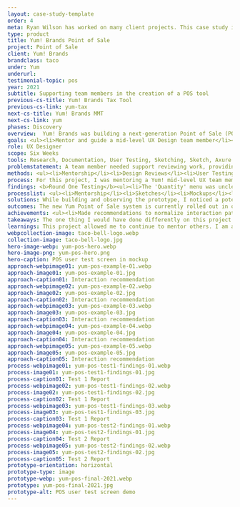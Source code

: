 ```yaml
---
layout: case-study-template
order: 4
meta: Ryan Wilson has worked on many client projects. This case study is an example of some of the excellent product design work he could do on your project.
type: product
title: Yum! Brands Point of Sale
project: Point of Sale
client: Yum! Brands
brandclass: taco
under: Yum
underurl: 
testimonial-topic: pos
year: 2021
subtitle: Supporting team members in the creation of a POS tool
previous-cs-title: Yum! Brands Tax Tool
previous-cs-link: yum-tax
next-cs-title: Yum! Brands MMT
next-cs-link: yum
phases: Discovery
overview:  Yum! Brands was building a next-generation Point of Sale (POS) system in partnership with Taco Bell. I was mentoring the Yum! mid-level UX Designer who was working on the POS team. I worked with the team member to review their work and provided feedback. When it came time to start user testing, we worked together to create the task list users would perform.
goals: <ul><li>Mentor and guide a mid-level UX Design team member</li><li>Create realistic prototypes for testing</li><li>Capture feedback to refine the next-gen POS product</li></ul>
role: UX Designer
scope: Six Weeks
tools: Research, Documentation, User Testing, Sketching, Sketch, Axure
problemstatement: A team member needed support reviewing work, providing feedback, planning to test, building an advanced prototype, and running and reporting on user tests.
methods: <ul><li>Mentorship</li><li>Design Reviews</li><li>User Testing Plan</li><li>High Functionality Prototype Builds</li><li>Running User Testing</li><li>Reporting on User Testing</li><li>Iteration & Refinement</li></ul>
process: For this project, I was mentoring a Yum! mid-level UX team member who was working on the POS team. I worked with the team member to review their work and provided feedback. When it came time to start user testing, we worked together to create the task list users would perform.<br> <br>Because I had more experience with Axure, I was asked to create the prototype. Additionally, I ran the first two rounds of user testing and worked with the UX team member to review the results.<br> <br> Throughout reporting, I made recommendations to improve and normalize patterns, establish a grid for the UI, and clarify interactions. I then updated the prototype and handed it off to the Yum team member for additional rounds of testing.
findings: <b>Round One Testing</b><ul><li>The 'Quantity' menu was unclear to users – users are familiar with selecting quantity first, then product, much like the sentence structure of ordering, e.g., "I'd like three soft tacos"</li><li>The 'Edit' interaction on an active modifier was being overlooked. I recommended increasing the label and the size of the button to make it more noticeable </li><li>All users tested commented that the design was modern</li><li>Mostly all of the users mentioned that the concept was easy-to-use and intuitive</li><li>One user commented that the colors were more vivid than the existing POS and they liked that</li><li>Two users commented that the Modifier images were too small to clearly see what was in the photo</li></ul><br><b>Round Two Testing</b><ul><li>Updates to the quantity menu pattern still unclear to users. I recommend adding a signifier to call additional focus</li><li>Refinements to the 'Edit' menu were successful at a rate of 86%</li><li>No users mentioned that the modifier card images were too small in this round</li><li>Mostly all of the users mentioned that the design was easy-to-use/intuitive</li><li>Many of the users mentioned the similarity to the Taco Bell kiosk application</li></ul>
processlist: <ul><li>Mentorship</li><li>Sketches</li><li>Mockups</li><li>Prototypes</li><li>User Testing</li><li>Recommendations & Iteration</li></ul>
solutions: While building and observing the prototype, I noticed a potential issue with the Modifiers menu when items will have many modifiers. For the mental model for the user, it is important to keep interactions (meaning the modifier cards) in the same location from page to page. Meaning "Jalapeno Slices" should be in the same location on the screen for all places that those would be a modifier option. This can be relative to product types as well, meaning Jalapeno Slices are in one location for tacos/burritos and a different place for nachos.<br> <br>In the existing design concept, the "included" section on the modifier list keeps the modifier cards moving from product to product. A new concept would require keeping the cards in the main list and displaying them in an "included" list. In this proposed layout, we can expose the modifier scale to the top-level menu rather than rely on a modal menu for modification.
outcomes: The new Yum Point of Sale system is currently rolled out in over 400 Taco Bell stores and expanding. While I can't take credit for the design of the POS, many of the recommendations I made are in the interaction design.<br <br>I empowered team member to do their best work. I enjoyed watching them grow, and they have recently become a senior-level UX designer in their newest role. Their hard work paid off, and I was proud to be part of their journey.
achievements: <ul><li>Made recommendations to normalize interaction patterns</li><li>Created and iterated advanced Axure prototypes</li><li>Ran user testing with Taco Bell team members</li><li>Reported on feedback and made recommendations on improvements based on user feedback</li></ul>
takeaways: The one thing I would have done differently on this project is that I should have worked in parallel with the UX team member instead of taking full ownership of creating the prototypes. This would have helped improve their abilities within Axure and included them in the build of the advanced prototype. Having the team member work alongside me as I built the prototype would have helped avoid the difficult handoff after I no longer supported the project.
learnings: This project allowed me to continue to mentor others. I am a teacher by nature. I have mentored other UX professionals in their careers. I enjoy educating others, and I want to help others get to a better place than they were before.<br> <br>This project also allowed me to create an advanced, nested Axure prototype. I have worked with Axure for over 15 years. However, there is always something new (or to refamiliarize yourself with) in Axure.
webpcollection-image: taco-bell-logo.webp
collection-image: taco-bell-logo.jpg
hero-image-webp: yum-pos-hero.webp
hero-image-png: yum-pos-hero.png
hero-caption: POS user test screen in mockup
approach-webpimage01: yum-pos-example-01.webp
approach-image01: yum-pos-example-01.jpg
approach-caption01: Interaction recommendation
approach-webpimage02: yum-pos-example-02.webp
approach-image02: yum-pos-example-02.jpg
approach-caption02: Interaction recommendation
approach-webpimage03: yum-pos-example-03.webp
approach-image03: yum-pos-example-03.jpg
approach-caption03: Interaction recommendation
approach-webpimage04: yum-pos-example-04.webp
approach-image04: yum-pos-example-04.jpg
approach-caption04: Interaction recommendation
approach-webpimage05: yum-pos-example-05.webp
approach-image05: yum-pos-example-05.jpg
approach-caption05: Interaction recommendation
process-webpimage01: yum-pos-test1-findings-01.webp
process-image01: yum-pos-test1-findings-01.jpg
process-caption01: Test 1 Report
process-webpimage02: yum-pos-test1-findings-02.webp
process-image02: yum-pos-test1-findings-02.jpg
process-caption02: Test 1 Report
process-webpimage03: yum-pos-test1-findings-03.webp
process-image03: yum-pos-test1-findings-03.jpg
process-caption03: Test 1 Report
process-webpimage04: yum-pos-test2-findings-01.webp
process-image04: yum-pos-test2-findings-01.jpg
process-caption04: Test 2 Report
process-webpimage05: yum-pos-test2-findings-02.webp
process-image05: yum-pos-test2-findings-02.jpg
process-caption05: Test 2 Report
prototype-orientation: horizontal
prototype-type: image
prototype-webp: yum-pos-final-2021.webp
prototype: yum-pos-final-2021.jpg
prototype-alt: POS user test screen demo
---
```

